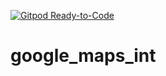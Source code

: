 [![Gitpod Ready-to-Code](https://img.shields.io/badge/Gitpod-Ready--to--Code-blue?logo=gitpod)](https://gitpod.io/#https://github.com/StanisicS/c-19_tracker_srb) 

# google_maps_int
 
